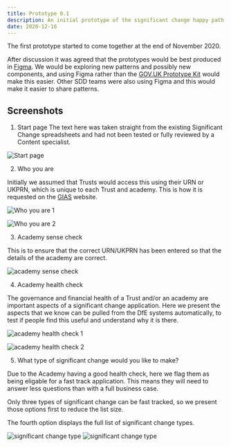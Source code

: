 ```yaml
---
title: Prototype 0.1
description: An initial prototype of the significant change happy path.
date: 2020-12-16
---
```


The first prototype started to come together at the end of November 2020.

After discussion it was agreed that the prototypes would be best produced in [Figma](https://www.figma.com/). We would be exploring new patterns and possibly new components, and using Figma rather than the [GOV.UK Prototype Kit](https://govuk-prototype-kit.herokuapp.com/) would make this easier. Other SDD teams were also using Figma and this would make it easier to share patterns.

## Screenshots

1. Start page
The text here was taken straight from the existing Significant Change spreadsheets and had not been tested or fully reviewed by a Content specialist.

![Start page](https://sdd-significant-change-design-history.netlify.app/images/prototype01/001.png)

2. Who you are

Initially we assumed that Trusts would access this using their URN or UKPRN, which is unique to each Trust and academy. This is how it is requested on the [GIAS](https://get-information-schools.service.gov.uk/) website.

![Who you are 1](https://sdd-significant-change-design-history.netlify.app/images/prototype01/002.png)

![Who you are 2](https://sdd-significant-change-design-history.netlify.app/images/prototype01/002a.png)

3. Academy sense check

This is to ensure that the correct URN/UKPRN has been entered so that the details of the academy are correct.

![academy sense check](https://sdd-significant-change-design-history.netlify.app/images/prototype01/003.png)

4. Academy health check

The governance and financial health of a Trust and/or an academy are important aspects of a significant change application. Here we present the aspects that we know can be pulled from the DfE systems automatically, to test if people find this useful and understand why it is there.

![academy health check 1](https://sdd-significant-change-design-history.netlify.app/images/prototype01/004.png)

![academy health check 2](https://sdd-significant-change-design-history.netlify.app/images/prototype01/004a.png)

5. What type of significant change would you like to make?

Due to the Academy having a good health check, here we flag them as being eligable for a fast track application. This means they will need to answer less questions than with a full business case.

Only three types of significant change can be fast tracked, so we present those options first to reduce the list size.

The fourth option displays the full list of significant change types.

<img src="https://sdd-significant-change-design-history.netlify.app/images/prototype01/005.png" alt="significant change type"/>

<img src="https://sdd-significant-change-design-history.netlify.app/images/prototype01/005a.png" alt="significant change type"/>